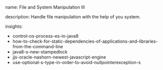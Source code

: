 name: File and System Manipulation III

description: Handle file manipulation with the help of you system.

insights:
  - control-os-process-es-in-java8
  - how-to-check-for-static-dependencies-of-applications-and-libraries-from-the-command-line
  - java8-s-new-stampedlock
  - jjs-oracle-nashorn-newest-javascript-engine
  - use-optional-s-type-in-order-to-avoid-nullpointerexception-s
